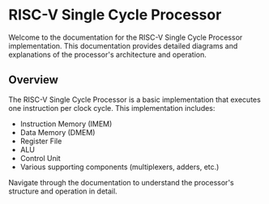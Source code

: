 # RISC-V Single Cycle Processor

Welcome to the documentation for the RISC-V Single Cycle Processor implementation. This documentation provides detailed diagrams and explanations of the processor's architecture and operation.

## Overview

The RISC-V Single Cycle Processor is a basic implementation that executes one instruction per clock cycle. This implementation includes:

- Instruction Memory (IMEM)
- Data Memory (DMEM)
- Register File
- ALU
- Control Unit
- Various supporting components (multiplexers, adders, etc.)

Navigate through the documentation to understand the processor's structure and operation in detail.
